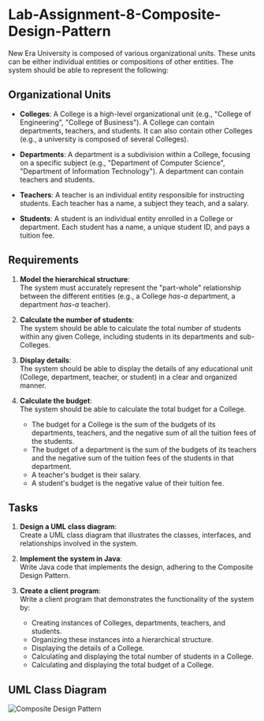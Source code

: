 # Lab-Assignment-8-Composite-Design-Pattern

New Era University is composed of various organizational units. These units can be either individual entities or compositions of other entities. The system should be able to represent the following:

## Organizational Units

- **Colleges**: A College is a high-level organizational unit (e.g., "College of Engineering", "College of Business"). A College can contain departments, teachers, and students. It can also contain other Colleges (e.g., a university is composed of several Colleges).

- **Departments**: A department is a subdivision within a College, focusing on a specific subject (e.g., "Department of Computer Science", "Department of Information Technology"). A department can contain teachers and students.

- **Teachers**: A teacher is an individual entity responsible for instructing students. Each teacher has a name, a subject they teach, and a salary.

- **Students**: A student is an individual entity enrolled in a College or department. Each student has a name, a unique student ID, and pays a tuition fee.

## Requirements

1. **Model the hierarchical structure**:  
   The system must accurately represent the "part-whole" relationship between the different entities (e.g., a College *has-a* department, a department *has-a* teacher).

2. **Calculate the number of students**:  
   The system should be able to calculate the total number of students within any given College, including students in its departments and sub-Colleges.

3. **Display details**:  
   The system should be able to display the details of any educational unit (College, department, teacher, or student) in a clear and organized manner.

4. **Calculate the budget**:  
   The system should be able to calculate the total budget for a College.  
   - The budget for a College is the sum of the budgets of its departments, teachers, and the negative sum of all the tuition fees of the students.  
   - The budget of a department is the sum of the budgets of its teachers and the negative sum of the tuition fees of the students in that department.  
   - A teacher's budget is their salary.  
   - A student's budget is the negative value of their tuition fee.

## Tasks

1. **Design a UML class diagram**:  
   Create a UML class diagram that illustrates the classes, interfaces, and relationships involved in the system.

2. **Implement the system in Java**:  
   Write Java code that implements the design, adhering to the Composite Design Pattern.

3. **Create a client program**:  
   Write a client program that demonstrates the functionality of the system by:
   - Creating instances of Colleges, departments, teachers, and students.
   - Organizing these instances into a hierarchical structure.
   - Displaying the details of a College.
   - Calculating and displaying the total number of students in a College.
   - Calculating and displaying the total budget of a College.

## UML Class Diagram

![Composite Design Pattern](https://github.com/user-attachments/assets/c2c79ee6-52d9-44e4-aa6e-2621afde16d5)
